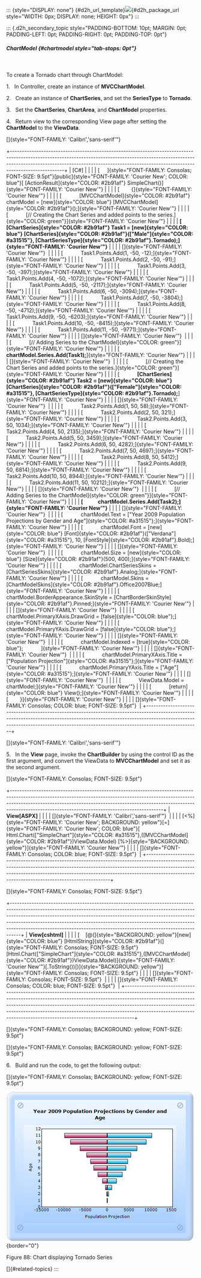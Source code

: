 ::: {style="DISPLAY: none"}
[](ms-xhelp:///?Id=d2h_url_template){#d2h_url_template}![](!package_url!){#d2h_package_url style="WIDTH: 0px; DISPLAY: none; HEIGHT: 0px"}
:::

::: {.d2h_secondary_topic style="PADDING-BOTTOM: 10pt; MARGIN: 0pt; PADDING-LEFT: 0pt; PADDING-RIGHT: 0pt; PADDING-TOP: 0pt"}
##### ChartModel {#chartmodel style="tab-stops: 0pt"}

 

To create a Tornado chart through ChartModel:

1.   In Controller, create an instance of **MVCChartModel**.

2.   Create an instance of **ChartSeries**, and set the **SeriesType** to **Tornado**.

3.   Set the **ChartSeries**, **ChartArea**, and **ChartModel** properties.

4.   Return view to the corresponding View page after setting the **ChartModel** to the **ViewData**.

[]{style="FONT-FAMILY: 'Calibri','sans-serif'"} 

+----------------------------------------------------------------------------------------------------------------------------------------------------------------------------------------------------------------------------------------------------------------+
| \[C#\]                                                                                                                                                                                                                                                         |
|                                                                                                                                                                                                                                                                |
| [     ]{style="FONT-FAMILY: Consolas; FONT-SIZE: 9.5pt"}[public]{style="FONT-FAMILY: 'Courier New'; COLOR: blue"}[ [ActionResult]{style="COLOR: #2b91af"} SimpleChart()]{style="FONT-FAMILY: 'Courier New'"}                                                   |
|                                                                                                                                                                                                                                                                |
| [        {]{style="FONT-FAMILY: 'Courier New'"}                                                                                                                                                                                                                |
|                                                                                                                                                                                                                                                                |
| [            [MVCChartModel]{style="COLOR: #2b91af"} chartModel = [new]{style="COLOR: blue"} [MVCChartModel]{style="COLOR: #2b91af"}();]{style="FONT-FAMILY: 'Courier New'"}                                                                                   |
|                                                                                                                                                                                                                                                                |
| [            [// Creating the Chart Series and added points to the series.]{style="COLOR: green"}]{style="FONT-FAMILY: 'Courier New'"}                                                                                                                         |
|                                                                                                                                                                                                                                                                |
| **[            [ChartSeries]{style="COLOR: #2b91af"} Task1 = [new]{style="COLOR: blue"} [ChartSeries]{style="COLOR: #2b91af"}([\"Male\"]{style="COLOR: #a31515"}, [ChartSeriesType]{style="COLOR: #2b91af"}.Tornado);]{style="FONT-FAMILY: 'Courier New'"}**   |
|                                                                                                                                                                                                                                                                |
| []{style="FONT-FAMILY: 'Courier New'"}                                                                                                                                                                                                                         |
|                                                                                                                                                                                                                                                                |
| [            Task1.Points.Add(1, -50, -12);]{style="FONT-FAMILY: 'Courier New'"}                                                                                                                                                                               |
|                                                                                                                                                                                                                                                                |
| [            Task1.Points.Add(2, -50, -91);]{style="FONT-FAMILY: 'Courier New'"}                                                                                                                                                                               |
|                                                                                                                                                                                                                                                                |
| [            Task1.Points.Add(3, -50, -397);]{style="FONT-FAMILY: 'Courier New'"}                                                                                                                                                                              |
|                                                                                                                                                                                                                                                                |
| [            Task1.Points.Add(4, -50, -1072);]{style="FONT-FAMILY: 'Courier New'"}                                                                                                                                                                             |
|                                                                                                                                                                                                                                                                |
| [            Task1.Points.Add(5, -50, -2117);]{style="FONT-FAMILY: 'Courier New'"}                                                                                                                                                                             |
|                                                                                                                                                                                                                                                                |
| [            Task1.Points.Add(6, -50, -3094);]{style="FONT-FAMILY: 'Courier New'"}                                                                                                                                                                             |
|                                                                                                                                                                                                                                                                |
| [            Task1.Points.Add(7, -50, -3804);]{style="FONT-FAMILY: 'Courier New'"}                                                                                                                                                                             |
|                                                                                                                                                                                                                                                                |
| [            Task1.Points.Add(8, -50, -4712);]{style="FONT-FAMILY: 'Courier New'"}                                                                                                                                                                             |
|                                                                                                                                                                                                                                                                |
| [            Task1.Points.Add(9, -50, -6203);]{style="FONT-FAMILY: 'Courier New'"}                                                                                                                                                                             |
|                                                                                                                                                                                                                                                                |
| [            Task1.Points.Add(10, -50, -8415);]{style="FONT-FAMILY: 'Courier New'"}                                                                                                                                                                            |
|                                                                                                                                                                                                                                                                |
| [            Task1.Points.Add(11, -50, -9771);]{style="FONT-FAMILY: 'Courier New'"}                                                                                                                                                                            |
|                                                                                                                                                                                                                                                                |
| []{style="FONT-FAMILY: 'Courier New'"}                                                                                                                                                                                                                         |
|                                                                                                                                                                                                                                                                |
| [            [// Adding Series to the ChartModel]{style="COLOR: green"}]{style="FONT-FAMILY: 'Courier New'"}                                                                                                                                                   |
|                                                                                                                                                                                                                                                                |
| [            **chartModel.Series.Add(Task1);**]{style="FONT-FAMILY: 'Courier New'"}                                                                                                                                                                            |
|                                                                                                                                                                                                                                                                |
| []{style="FONT-FAMILY: 'Courier New'"}                                                                                                                                                                                                                         |
|                                                                                                                                                                                                                                                                |
| [            [// Creating the Chart Series and added points to the series.]{style="COLOR: green"}]{style="FONT-FAMILY: 'Courier New'"}                                                                                                                         |
|                                                                                                                                                                                                                                                                |
| [            **[ChartSeries]{style="COLOR: #2b91af"} Task2 = [new]{style="COLOR: blue"} [ChartSeries]{style="COLOR: #2b91af"}([\"Female\"]{style="COLOR: #a31515"}, [ChartSeriesType]{style="COLOR: #2b91af"}.Tornado);**]{style="FONT-FAMILY: 'Courier New'"} |
|                                                                                                                                                                                                                                                                |
| []{style="FONT-FAMILY: 'Courier New'"}                                                                                                                                                                                                                         |
|                                                                                                                                                                                                                                                                |
| [            Task2.Points.Add(1, 50, 58);]{style="FONT-FAMILY: 'Courier New'"}                                                                                                                                                                                 |
|                                                                                                                                                                                                                                                                |
| [            Task2.Points.Add(2, 50, 321);]{style="FONT-FAMILY: 'Courier New'"}                                                                                                                                                                                |
|                                                                                                                                                                                                                                                                |
| [            Task2.Points.Add(3, 50, 1034);]{style="FONT-FAMILY: 'Courier New'"}                                                                                                                                                                               |
|                                                                                                                                                                                                                                                                |
| [            Task2.Points.Add(4, 50, 2135);]{style="FONT-FAMILY: 'Courier New'"}                                                                                                                                                                               |
|                                                                                                                                                                                                                                                                |
| [            Task2.Points.Add(5, 50, 3459);]{style="FONT-FAMILY: 'Courier New'"}                                                                                                                                                                               |
|                                                                                                                                                                                                                                                                |
| [            Task2.Points.Add(6, 50, 4282);]{style="FONT-FAMILY: 'Courier New'"}                                                                                                                                                                               |
|                                                                                                                                                                                                                                                                |
| [            Task2.Points.Add(7, 50, 4697);]{style="FONT-FAMILY: 'Courier New'"}                                                                                                                                                                               |
|                                                                                                                                                                                                                                                                |
| [            Task2.Points.Add(8, 50, 5412);]{style="FONT-FAMILY: 'Courier New'"}                                                                                                                                                                               |
|                                                                                                                                                                                                                                                                |
| [            Task2.Points.Add(9, 50, 6814);]{style="FONT-FAMILY: 'Courier New'"}                                                                                                                                                                               |
|                                                                                                                                                                                                                                                                |
| [            Task2.Points.Add(10, 50, 8944);]{style="FONT-FAMILY: 'Courier New'"}                                                                                                                                                                              |
|                                                                                                                                                                                                                                                                |
| [            Task2.Points.Add(11, 50, 10212);]{style="FONT-FAMILY: 'Courier New'"}                                                                                                                                                                             |
|                                                                                                                                                                                                                                                                |
| []{style="FONT-FAMILY: 'Courier New'"}                                                                                                                                                                                                                         |
|                                                                                                                                                                                                                                                                |
| [            [// Adding Series to the ChartModel]{style="COLOR: green"}]{style="FONT-FAMILY: 'Courier New'"}                                                                                                                                                   |
|                                                                                                                                                                                                                                                                |
| **[            chartModel.Series.Add(Task2);]{style="FONT-FAMILY: 'Courier New'"}**                                                                                                                                                                            |
|                                                                                                                                                                                                                                                                |
| []{style="FONT-FAMILY: 'Courier New'"}                                                                                                                                                                                                                         |
|                                                                                                                                                                                                                                                                |
| [            chartModel.Text = [\"Year 2009 Population Projections by Gender and Age\"]{style="COLOR: #a31515"};]{style="FONT-FAMILY: 'Courier New'"}                                                                                                          |
|                                                                                                                                                                                                                                                                |
| [            chartModel.Font = [new]{style="COLOR: blue"} [Font]{style="COLOR: #2b91af"}([\"Verdana\"]{style="COLOR: #a31515"}, 10, [FontStyle]{style="COLOR: #2b91af"}.Bold);]{style="FONT-FAMILY: 'Courier New'"}                                            |
|                                                                                                                                                                                                                                                                |
| []{style="FONT-FAMILY: 'Courier New'"}                                                                                                                                                                                                                         |
|                                                                                                                                                                                                                                                                |
| [            chartModel.Size = [new]{style="COLOR: blue"} [Size]{style="COLOR: #2b91af"}(500, 400);]{style="FONT-FAMILY: 'Courier New'"}                                                                                                                       |
|                                                                                                                                                                                                                                                                |
| [            chartModel.ChartSeriesSkins = [ChartSeriesSkins]{style="COLOR: #2b91af"}.Analog;]{style="FONT-FAMILY: 'Courier New'"}                                                                                                                             |
|                                                                                                                                                                                                                                                                |
| [            chartModel.Skins = [ChartModelSkins]{style="COLOR: #2b91af"}.Office2007Blue;]{style="FONT-FAMILY: 'Courier New'"}                                                                                                                                 |
|                                                                                                                                                                                                                                                                |
| [            chartModel.BorderAppearance.SkinStyle = [ChartBorderSkinStyle]{style="COLOR: #2b91af"}.Pinned;]{style="FONT-FAMILY: 'Courier New'"}                                                                                                               |
|                                                                                                                                                                                                                                                                |
| []{style="FONT-FAMILY: 'Courier New'"}                                                                                                                                                                                                                         |
|                                                                                                                                                                                                                                                                |
| [            chartModel.PrimaryXAxis.DrawGrid = [false]{style="COLOR: blue"};]{style="FONT-FAMILY: 'Courier New'"}                                                                                                                                             |
|                                                                                                                                                                                                                                                                |
| [            chartModel.PrimaryYAxis.DrawGrid = [false]{style="COLOR: blue"};]{style="FONT-FAMILY: 'Courier New'"}                                                                                                                                             |
|                                                                                                                                                                                                                                                                |
| []{style="FONT-FAMILY: 'Courier New'"}                                                                                                                                                                                                                         |
|                                                                                                                                                                                                                                                                |
| [            chartModel.Indexed = [true]{style="COLOR: blue"};            ]{style="FONT-FAMILY: 'Courier New'"}                                                                                                                                                |
|                                                                                                                                                                                                                                                                |
| []{style="FONT-FAMILY: 'Courier New'"}                                                                                                                                                                                                                         |
|                                                                                                                                                                                                                                                                |
| [            chartModel.PrimaryXAxis.Title = [\"Population Projection\"]{style="COLOR: #a31515"};]{style="FONT-FAMILY: 'Courier New'"}                                                                                                                         |
|                                                                                                                                                                                                                                                                |
| [            chartModel.PrimaryYAxis.Title = [\"Age\"]{style="COLOR: #a31515"};]{style="FONT-FAMILY: 'Courier New'"}                                                                                                                                           |
|                                                                                                                                                                                                                                                                |
| []{style="FONT-FAMILY: 'Courier New'"}                                                                                                                                                                                                                         |
|                                                                                                                                                                                                                                                                |
| [            ViewData.Model = chartModel;]{style="FONT-FAMILY: 'Courier New'"}                                                                                                                                                                                 |
|                                                                                                                                                                                                                                                                |
| [            [return]{style="COLOR: blue"} View();]{style="FONT-FAMILY: 'Courier New'"}                                                                                                                                                                        |
|                                                                                                                                                                                                                                                                |
| [        }]{style="FONT-FAMILY: 'Courier New'"}                                                                                                                                                                                                                |
|                                                                                                                                                                                                                                                                |
| []{style="FONT-FAMILY: Consolas; COLOR: blue; FONT-SIZE: 9.5pt"}                                                                                                                                                                                               |
+----------------------------------------------------------------------------------------------------------------------------------------------------------------------------------------------------------------------------------------------------------------+

[]{style="FONT-FAMILY: 'Calibri','sans-serif'"} 

5.   In the **View** page, invoke the **ChartBuilder** by using the control ID as the first argument, and convert the ViewData to **MVCChartModel** and set it as the second argument.

[]{style="FONT-FAMILY: Consolas; FONT-SIZE: 9.5pt"} 

+---------------------------------------------------------------------------------------------------------------------------------------------------------------------------------------------------------------------------------------------------------------------------------------------------------+
| **View\[ASPX\]**                                                                                                                                                                                                                                                                                        |
|                                                                                                                                                                                                                                                                                                         |
| []{style="FONT-FAMILY: 'Calibri','sans-serif'"}                                                                                                                                                                                                                                                         |
|                                                                                                                                                                                                                                                                                                         |
| [\<%]{style="FONT-FAMILY: 'Courier New'; BACKGROUND: yellow"}[=]{style="FONT-FAMILY: 'Courier New'; COLOR: blue"}[ Html.Chart([\"SimpleChart\"]{style="COLOR: #a31515"},([MVCChartModel]{style="COLOR: #2b91af"})ViewData.Model) [%\>]{style="BACKGROUND: yellow"}]{style="FONT-FAMILY: 'Courier New'"} |
|                                                                                                                                                                                                                                                                                                         |
| []{style="FONT-FAMILY: Consolas; COLOR: blue; FONT-SIZE: 9.5pt"}                                                                                                                                                                                                                                        |
+---------------------------------------------------------------------------------------------------------------------------------------------------------------------------------------------------------------------------------------------------------------------------------------------------------+

[]{style="FONT-FAMILY: Consolas; FONT-SIZE: 9.5pt"} 

+----------------------------------------------------------------------------------------------------------------------------------------------------------------------------------------------------------------------------------------------------------------------------------------------------------------------------------------------------------------------------------------------------------+
| **View\[cshtml\]**                                                                                                                                                                                                                                                                                                                                                                                       |
|                                                                                                                                                                                                                                                                                                                                                                                                          |
| [    [@(]{style="BACKGROUND: yellow"}[new]{style="COLOR: blue"} [HtmlString]{style="COLOR: #2b91af"}(]{style="FONT-FAMILY: Consolas; FONT-SIZE: 9.5pt"}[Html.Chart([\"SimpleChart\"]{style="COLOR: #a31515"},([MVCChartModel]{style="COLOR: #2b91af"})ViewData.Model)]{style="FONT-FAMILY: 'Courier New'"}[.ToString())[)]{style="BACKGROUND: yellow"}]{style="FONT-FAMILY: Consolas; FONT-SIZE: 9.5pt"} |
|                                                                                                                                                                                                                                                                                                                                                                                                          |
| []{style="FONT-FAMILY: Consolas; FONT-SIZE: 9.5pt"}                                                                                                                                                                                                                                                                                                                                                      |
|                                                                                                                                                                                                                                                                                                                                                                                                          |
| []{style="FONT-FAMILY: Consolas; COLOR: blue; FONT-SIZE: 9.5pt"}                                                                                                                                                                                                                                                                                                                                         |
+----------------------------------------------------------------------------------------------------------------------------------------------------------------------------------------------------------------------------------------------------------------------------------------------------------------------------------------------------------------------------------------------------------+

[]{style="FONT-FAMILY: Consolas; BACKGROUND: yellow; FONT-SIZE: 9.5pt"} 

[]{style="FONT-FAMILY: Consolas; BACKGROUND: yellow; FONT-SIZE: 9.5pt"} 

6.   Build and run the code, to get the following output:

[]{style="FONT-FAMILY: Consolas; BACKGROUND: yellow; FONT-SIZE: 9.5pt"} 

![](ImagesExt/image69_79.png){border="0"}

Figure 88: Chart displaying Tornado Series

[]{#related-topics}
:::
